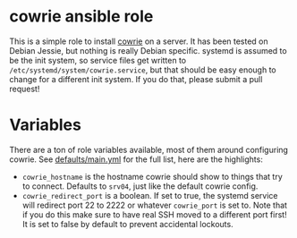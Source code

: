 # cowrie ansible role

This is a simple role to install [cowrie](https://github.com/micheloosterhof/cowrie) on a server. It
has been tested on Debian Jessie, but nothing is really Debian specific. systemd is assumed to be
the init system, so service files get written to `/etc/systemd/system/cowrie.service`, but that
should be easy enough to change for a different init system. If you do that, please submit a pull
request!

# Variables
There are a ton of role variables available, most of them around configuring cowrie. See
[defaults/main.yml](defaults/main.yml) for the full list, here are the highlights:

* `cowrie_hostname` is the hostname cowrie should show to things that try to connect. Defaults to
`srv04`, just like the default cowrie config.
* `cowrie_redirect_port` is a boolean. If set to true, the systemd service will redirect port 22 to
2222 or whatever `cowrie_port` is set to. Note that if you do this make sure to have real SSH moved
to a different port first! It is set to false by default to prevent accidental lockouts.
